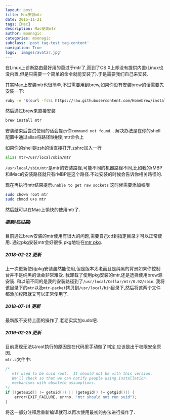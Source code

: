 ```yaml
---
layout: post
title: Mac安装mtr
date: 2015-11-21
tags: [Mac]
description: Mac安装mtr
author: moonagic
categories: moonagic
subclass: 'post tag-test tag-content'
navigation: True
logo: 'images/avatar.jpg'
---
```


在Linux上诊断路由最好用的莫过于mtr了,而到了OS X上却没有提供内置(Linux也没内置,但是只需要一个简单的命令就能安装了).于是需要我们自己来安装.

其实Mac上安装mtr也很简单,不过需要用到brew,如果你没有安装brew的话需要先安装一下:

```bash
ruby -e "$(curl -fsSL https://raw.githubusercontent.com/Homebrew/install/master/install)"
```
然后通过brew来直接安装

```bash
brew install mtr
```
安装结束后尝试使用的话会提示你`command not found`...
解决办法是在你的shell配置中通过alias将路径映射到mtr命令上

如果你的shell是zsh的话直接打开.zshrc加入一行
```bash
alias mtr=/usr/local/sbin/mtr
```
`/usr/local/sbin/mtr`是mtr的安装路径,可能不同的机器路径不同,比如我的rMBP和iMac的安装路径就只有rMBP是这个路径.不过安装的时候会告诉你相关路径的.

现在再执行mtr结果提示`unable to get raw sockets`
这时候需要添加权限
```bash
sudo chown root mtr
sudo chmod u+s mtr
```
然后就可以在Mac上愉快的使用mtr了.

##### ~~更新(已过期)~~
目前通过brew安装的mtr使用有很大的问题,需要自己cd到指定目录才可以正常使用.
通过pkg安装mtr会好很多,pkg地址在[mtr pkg](http://rudix.org/packages/mtr.html).

##### 2018-02-22 更新
上一次更新使用pkg安装虽然能使用,但是版本太老而且是纯黑的背景如果你控制台并不是纯黑的话会非常难受.
我卸载了使用pkg安装的mtr,还是选择使用brew源安装.
和以前不同的是我的安装路径到了`/usr/local/Cellar/mtr/0.92/sbin`.
我将该目录下的`mtr`以及`mtr-packet`拷贝到`/usr/local/bin`目录下,然后将这两个文件都添加权限就又可以正常使用了.

##### 2018-07-14 更新
最新版不支持上面的操作了,老老实实加sudo吧.

##### 2019-02-25 更新
目前发现无法以root执行的原因是在代码里手动做了判定,应该是出于权限安全原因.  
`mtr.c`文件中:
```c
/*
   mtr used to be suid root.  It should not be with this version.
   We'll check so that we can notify people using installation
   mechanisms with obsolete assumptions.
*/
if ((geteuid() != getuid()) || (getegid() != getgid())) {
    error(EXIT_FAILURE, errno, "mtr should not run suid");
}
```
将这一部分注释后重新编译就可以再次使用最初的办法进行操作了.


